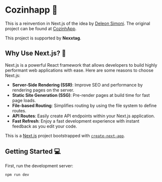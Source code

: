# Cozinhapp 🍳

This is a reinvention in Next.js of the idea by [Deleon Simoni](https://github.com/orgs/nexttag/people/deleonsimoni). The original project can be found at [CozinhApp](https://github.com/deleonsimoni/CozinhApp). 

This project is supported by **Nexxtag**.

## Why Use Next.js? 🚀

Next.js is a powerful React framework that allows developers to build highly performant web applications with ease. Here are some reasons to choose Next.js:

- **Server-Side Rendering (SSR)**: Improve SEO and performance by rendering pages on the server.
- **Static Site Generation (SSG)**: Pre-render pages at build time for fast page loads.
- **File-based Routing**: Simplifies routing by using the file system to define routes.
- **API Routes**: Easily create API endpoints within your Next.js application.
- **Fast Refresh**: Enjoy a fast development experience with instant feedback as you edit your code.

This is a [Next.js](https://nextjs.org) project bootstrapped with [`create-next-app`](https://nextjs.org/docs/app/api-reference/cli/create-next-app).

## Getting Started 💻

First, run the development server:

```bash
npm run dev
```
